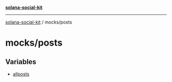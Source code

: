 [**solana-social-kit**](../../README.md)

***

[solana-social-kit](../../README.md) / mocks/posts

# mocks/posts

## Variables

- [allposts](variables/allposts.md)
